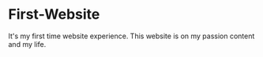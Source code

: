 # First-Website
It's my first time website experience. This website is on my passion content and my life. 
